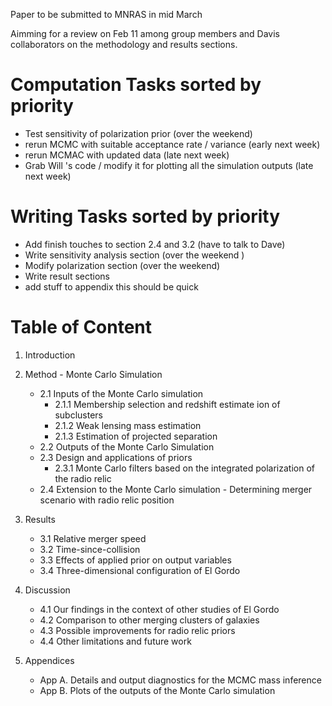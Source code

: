 Paper to be submitted to MNRAS in mid March

Aimming for a review on Feb 11 among group members and Davis collaborators
on the methodology and results sections.

Computation Tasks sorted by priority  
=====
*  Test sensitivity of polarization prior (over the weekend)
*  rerun MCMC with suitable acceptance rate / variance (early next week) 
*  rerun MCMAC with updated data (late next week) 
*  Grab Will 's code / modify it for plotting all the simulation outputs
  (late next week) 

Writing Tasks sorted by priority  
=====
*  Add finish touches to section 2.4 and 3.2 (have to talk to Dave) 
*  Write sensitivity analysis section (over the weekend )  
*  Modify polarization section (over the weekend) 
*  Write result sections  
*  add stuff to appendix this should be quick

Table of Content
====
1. Introduction 
2. Method - Monte Carlo Simulation 
	* 2.1 Inputs of the Monte Carlo simulation 
		* 2.1.1 Membership selection and redshift estimate ion of subclusters 
		* 2.1.2 Weak lensing mass estimation 
		* 2.1.3 Estimation of projected separation 
	* 2.2 Outputs of the Monte Carlo Simulation 		
	* 2.3 Design and applications of priors 
		* 2.3.1 Monte Carlo filters based on the integrated polarization of the radio relic 
	* 2.4 Extension to the Monte Carlo simulation - Determining merger
	scenario with radio relic position 
3. Results 
	* 3.1 Relative merger speed  
	* 3.2 Time-since-collision
	* 3.3 Effects of applied prior on output variables 
	* 3.4 Three-dimensional configuration of El Gordo 

4. Discussion 
	* 4.1 Our findings in the context of other studies of El Gordo
	* 4.2 Comparison to other merging clusters of galaxies 
	* 4.3 Possible improvements for radio relic priors  
	* 4.4 Other limitations and future work 
5. Appendices 
	* App A. Details and output diagnostics for the MCMC mass inference 
	* App B. Plots of the outputs of the Monte Carlo simulation 
